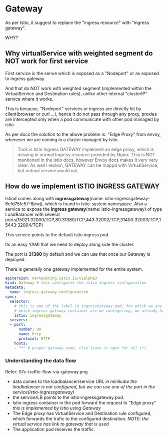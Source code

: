 # Gateway

As per Istio, it suggest to replace the "ingress resource" with "ingress gateway".

WHY?

## Why virtualService with weighted segment do NOT work for first service

First service is the servie which is exposed as a "Nodeport" or as exposed to ingress gateway.

And that do NOT work with weighted segment (implemented within the VirtualService and Destination rules), unlike other internal "clusterIP" service where it works.

This is because, "Nodeport" services or ingress are directly hit by client(browser or curl  ...), hence it do not pass through any proxy, proxies are intercepted only when a pod communicate with other pod managed by istio.

As per docs the solution to the above problem is: "Edge Proxy" from envoy, whenever we are coming in a cluster managed by istio.

> Trick is Istio Ingress GATEWAY implement an edge proxy, which is missing in normal Ingress resource provided by Nginx. This is NOT mentioned in the Istio docs, however Envoy docs makes it very very clear.
> As well I reckon, GATEWAY can be mappd with VirtualService, but notmal service would not.

## How do we implement ISTIO INGRESS GATEWAY

Istiod comes along with **ingressgateway**(name: istio-ingressgateway-6cfd75fc57-8jrwj), which is found in istio-system namespace. Also a service to expose the **ingress gateway**(name: istio-ingressgateway) of type LoadBalancer with several ports(15021:32000/TCP,80:31380/TCP,443:32002/TCP,31400:32003/TCP,15443:32004/TCP)

This service points to the default istio ingress pod.

Its an easy YAMl that we need to deploy along side the cluster.

The port is **31380** by default and we can use that once our Gateway is deployed.

There is generally one gateway implemented for the entire system.

```yaml
apiVersion: nertowkring.istio.io/v1alpha3
kind: Gateway # this configures the istio ingress configuration
metadata:
  name: ingress-gateway-configuration
spec:
  selector:
    # this is one of the label in ingressGateway pod, for which we are configuring the gateway
    # which ingress gateway container are we configuring, we already have the ingress gateway pod, this is done as there may be multiple ingress-gateway pod, check for the containers in that
    istio: ingressgateway 
  servers:
  - port:
      number: 80
      name: http
      protocol: HTTP
    hosts:
    - "*" # proper gateway name, else leave it open for all (*)
```

### Understanding the data flow

Refer: 07c-traffic-flow-via-gateway.png

- data comes to the loadbalancer/service URL *in minikube the loadbalancer is not configured, but we can use one of the port in the service(istio-ingressgateway)*
- the service/LB points to the istio-ingressgateway pod.
- Istio ingress container in the pod forward the request to "Edge proxy" *this is implemented by Istio using Gateway*
- The Edge proxy has VirtualService and Destination rule configured, which forwards the trafic to the configured destination. *NOTE: the virtual service has link to gateway that is used*
- The application pod receives the traffic.
